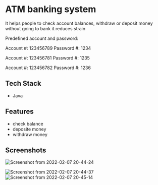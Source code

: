 # ATM banking system
It helps people to check account balances, withdraw or deposit money without going to bank it reduces strain  

Predefined account and password:

Account #:  123456789
Password #: 1234

Account #: 123456781
Password #: 1235

Account #:  123456782
Password #: 1236

## Tech Stack
- Java



## Features

- check balance
- deposite money
- withdraw money



## Screenshots
![Screenshot from 2022-02-07 20-44-24](https://user-images.githubusercontent.com/90511264/152991533-b9a4f921-1995-4a2e-9f8c-a3ad4cfbed13.png)
 
![Screenshot from 2022-02-07 20-44-37](https://user-images.githubusercontent.com/90511264/152991665-ce5f3c07-be80-4820-8ee4-00d8927139c3.png)
![Screenshot from 2022-02-07 20-45-14](https://user-images.githubusercontent.com/90511264/152991747-54f6bfdb-bdd2-4f99-a419-cdeaf1f8366b.png)
